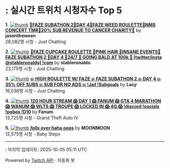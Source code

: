 # : 실시간 트위치 시청자수 Top 5

**1.** [![thumb](https://static-cdn.jtvnw.net/previews-ttv/live_user_jasontheween-320x180.jpg)](https://twitch.tv/jasontheween)
**[🔴FAZE SUBATHON 2🔴DAY 4🔴FAZE WEED ROULETTE🔴NMS CONCERT TMR🔴20% SUB REVENUE TO CANCER CHARITY🔴](https://twitch.tv/jasontheween)** by **jasontheween**<br>28,082명 시청  - Just Chatting

**2.** [![thumb](https://static-cdn.jtvnw.net/previews-ttv/live_user_stableronaldo-320x180.jpg)](https://twitch.tv/stableronaldo)
**[🩷FAZE CUPCAKE ROULETTE 🩷PINK HAIR 🩷INSANE EVENTS🩷 FAZE SUBATHON 2 🩷DAY 4 🩷24/7 🩷 GOING BALD AT 100k 🩷 [twitter/insta @stableronaldo] !com](https://twitch.tv/stableronaldo)** by **stableronaldo**<br>23,175명 시청  - Just Chatting

**3.** [![thumb](https://static-cdn.jtvnw.net/previews-ttv/live_user_lacy-320x180.jpg)](https://twitch.tv/Lacy)
**[💥 HIGH ROULETTE W/ FAZE 💥 FAZE SUBATHON 2 💥 DAY 4 💥 35% OFF SUBS 💥 SUB FOR NO ADS 💥 !Jail !Subgoals](https://twitch.tv/Lacy)** by **Lacy**<br>16,036명 시청  - Just Chatting

**4.** [![thumb](https://static-cdn.jtvnw.net/previews-ttv/live_user_fanum-320x180.jpg)](https://twitch.tv/Fanum)
**[120 HOUR STREAM 😱 DAY 1 😱 FANUM 😱 GTA 4 MARATHON 😱 WANUM 😱 WLTS 😱 TROUPE 😱 LOCKED IN 😱 4Q 😱  !discord !socials !pobox !D10](https://twitch.tv/Fanum)** by **Fanum**<br>13,725명 시청  - Grand Theft Auto IV

**5.** [![thumb](https://static-cdn.jtvnw.net/previews-ttv/live_user_moonmoon-320x180.jpg)](https://twitch.tv/MOONMOON)
**[*falls over* haha oops](https://twitch.tv/MOONMOON)** by **MOONMOON**<br>12,575명 시청  - Baby Steps


---
: 마지막 업데이트: 2025-10-05 05:11 UTC

Powered by [Twitch API](https://dev.twitch.tv/docs/api/reference) · 자동화 봇